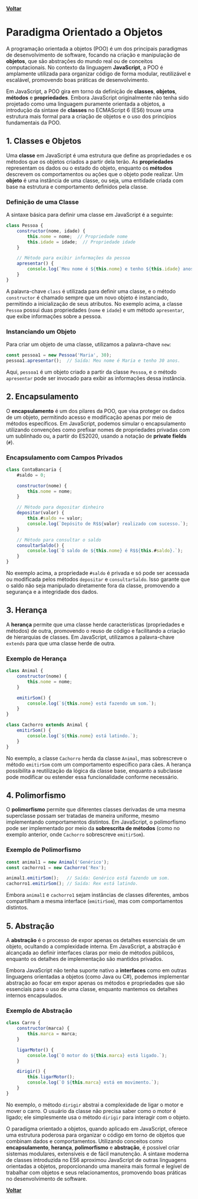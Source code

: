 **[Voltar](./expressConfiguration.md)**

# Paradigma Orientado a Objetos

A programação orientada a objetos (POO) é um dos principais paradigmas de desenvolvimento de software, focando na criação e manipulação de **objetos**, que são abstrações do mundo real ou de conceitos computacionais. No contexto da linguagem **JavaScript**, a POO é amplamente utilizada para organizar código de forma modular, reutilizável e escalável, promovendo boas práticas de desenvolvimento.

Em JavaScript, a POO gira em torno da definição de **classes**, **objetos**, **métodos** e **propriedades**. Embora JavaScript originalmente não tenha sido projetado como uma linguagem puramente orientada a objetos, a introdução da sintaxe de **classes** no ECMAScript 6 (ES6) trouxe uma estrutura mais formal para a criação de objetos e o uso dos princípios fundamentais da POO.

## 1. Classes e Objetos

Uma **classe** em JavaScript é uma estrutura que define as propriedades e os métodos que os objetos criados a partir dela terão. As **propriedades** representam os dados ou o estado do objeto, enquanto os **métodos** descrevem os comportamentos ou ações que o objeto pode realizar. Um **objeto** é uma instância de uma classe, ou seja, uma entidade criada com base na estrutura e comportamento definidos pela classe.

### Definição de uma Classe

A sintaxe básica para definir uma classe em JavaScript é a seguinte:

```javascript
class Pessoa {
    constructor(nome, idade) {
        this.nome = nome;  // Propriedade nome
        this.idade = idade;  // Propriedade idade
    }

    // Método para exibir informações da pessoa
    apresentar() {
        console.log(`Meu nome é ${this.nome} e tenho ${this.idade} anos.`);
    }
}
```

A palavra-chave `class` é utilizada para definir uma classe, e o método `constructor` é chamado sempre que um novo objeto é instanciado, permitindo a inicialização de seus atributos. No exemplo acima, a classe `Pessoa` possui duas propriedades (`nome` e `idade`) e um método `apresentar`, que exibe informações sobre a pessoa.

### Instanciando um Objeto

Para criar um objeto de uma classe, utilizamos a palavra-chave `new`:

```javascript
const pessoa1 = new Pessoa('Maria', 30);
pessoa1.apresentar();  // Saída: Meu nome é Maria e tenho 30 anos.
```

Aqui, `pessoa1` é um objeto criado a partir da classe `Pessoa`, e o método `apresentar` pode ser invocado para exibir as informações dessa instância.

## 2. Encapsulamento

O **encapsulamento** é um dos pilares da POO, que visa proteger os dados de um objeto, permitindo acesso e modificação apenas por meio de métodos específicos. Em JavaScript, podemos simular o encapsulamento utilizando convenções como prefixar nomes de propriedades privadas com um sublinhado ou, a partir do ES2020, usando a notação de **private fields** (`#`).

### Encapsulamento com Campos Privados

```javascript
class ContaBancaria {
    #saldo = 0;

    constructor(nome) {
        this.nome = nome;
    }

    // Método para depositar dinheiro
    depositar(valor) {
        this.#saldo += valor;
        console.log(`Depósito de R$${valor} realizado com sucesso.`);
    }

    // Método para consultar o saldo
    consultarSaldo() {
        console.log(`O saldo de ${this.nome} é R$${this.#saldo}.`);
    }
}
```

No exemplo acima, a propriedade `#saldo` é privada e só pode ser acessada ou modificada pelos métodos `depositar` e `consultarSaldo`. Isso garante que o saldo não seja manipulado diretamente fora da classe, promovendo a segurança e a integridade dos dados.

## 3. Herança

A **herança** permite que uma classe herde características (propriedades e métodos) de outra, promovendo o reuso de código e facilitando a criação de hierarquias de classes. Em JavaScript, utilizamos a palavra-chave `extends` para que uma classe herde de outra.

### Exemplo de Herança

```javascript
class Animal {
    constructor(nome) {
        this.nome = nome;
    }

    emitirSom() {
        console.log(`${this.nome} está fazendo um som.`);
    }
}

class Cachorro extends Animal {
    emitirSom() {
        console.log(`${this.nome} está latindo.`);
    }
}
```

No exemplo, a classe `Cachorro` herda da classe `Animal`, mas sobrescreve o método `emitirSom` com um comportamento específico para cães. A herança possibilita a reutilização da lógica da classe base, enquanto a subclasse pode modificar ou estender essa funcionalidade conforme necessário.

## 4. Polimorfismo

O **polimorfismo** permite que diferentes classes derivadas de uma mesma superclasse possam ser tratadas de maneira uniforme, mesmo implementando comportamentos distintos. Em JavaScript, o polimorfismo pode ser implementado por meio da **sobrescrita de métodos** (como no exemplo anterior, onde `Cachorro` sobrescreve `emitirSom`).

### Exemplo de Polimorfismo

```javascript
const animal1 = new Animal('Genérico');
const cachorro1 = new Cachorro('Rex');

animal1.emitirSom();   // Saída: Genérico está fazendo um som.
cachorro1.emitirSom(); // Saída: Rex está latindo.
```

Embora `animal1` e `cachorro1` sejam instâncias de classes diferentes, ambos compartilham a mesma interface (`emitirSom`), mas com comportamentos distintos.

## 5. Abstração

A **abstração** é o processo de expor apenas os detalhes essenciais de um objeto, ocultando a complexidade interna. Em JavaScript, a abstração é alcançada ao definir interfaces claras por meio de métodos públicos, enquanto os detalhes de implementação são mantidos privados.

Embora JavaScript não tenha suporte nativo a **interfaces** como em outras linguagens orientadas a objetos (como Java ou C#), podemos implementar abstração ao focar em expor apenas os métodos e propriedades que são essenciais para o uso de uma classe, enquanto mantemos os detalhes internos encapsulados.

### Exemplo de Abstração

```javascript
class Carro {
    constructor(marca) {
        this.marca = marca;
    }

    ligarMotor() {
        console.log(`O motor do ${this.marca} está ligado.`);
    }

    dirigir() {
        this.ligarMotor();
        console.log(`O ${this.marca} está em movimento.`);
    }
}
```

No exemplo, o método `dirigir` abstrai a complexidade de ligar o motor e mover o carro. O usuário da classe não precisa saber como o motor é ligado; ele simplesmente usa o método `dirigir` para interagir com o objeto.

O paradigma orientado a objetos, quando aplicado em JavaScript, oferece uma estrutura poderosa para organizar o código em torno de objetos que combinam dados e comportamentos. Utilizando conceitos como **encapsulamento**, **herança**, **polimorfismo** e **abstração**, é possível criar sistemas modulares, extensíveis e de fácil manutenção. A sintaxe moderna de classes introduzida no ES6 aproximou JavaScript de outras linguagens orientadas a objetos, proporcionando uma maneira mais formal e legível de trabalhar com objetos e seus relacionamentos, promovendo boas práticas no desenvolvimento de software.

**[Voltar](./expressConfiguration.md)**
